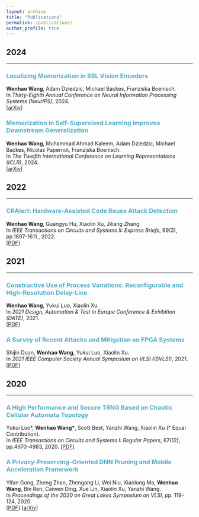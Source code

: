 ```yaml
---
layout: archive
title: "Publications"
permalink: /publications/
author_profile: true
---
```

## 2024
___

### <span style="color:#52ADC8">Localizing Memorization in SSL Vision Encoders</span>
<b>Wenhao Wang</b>, Adam Dziedzic, Michael Backes, Franziska Boenisch.\
In *Thirty-Eighth Annual Conference on Neural Information Processing Systems (NeurIPS)*, 2024.\
[[arXiv](https://arxiv.org/abs/2401.12233)]

### <span style="color:#52ADC8">Memorization in Self-Supervised Learning Improves Downstream Generalization</span>
<b>Wenhao Wang</b>, Muhammad Ahmad Kaleem, Adam Dziedzic, Michael Backes, Nicolas Papernot, Franziska Boenisch.\
In *The Twelfth International Conference on Learning Representations (ICLR)*, 2024.\
[[arXiv](https://arxiv.org/abs/2401.12233)]

## 2022
___

### <span style="color:#52ADC8">CRAlert: Hardware-Assisted Code Reuse Attack Detection</span>
<b>Wenhao Wang</b>, Guangyu Hu, Xiaolin Xu, Jiliang Zhang.\
In *IEEE Transactions on Circuits and Systems II: Express Briefs*, 69(3), pp.1607-1611 , 2022.\
[[PDF](https://ieeexplore.ieee.org/document/9584443)] 
  
## 2021
___

### <span style="color:#52ADC8">Constructive Use of Process Variations: Reconfigurable and High-Resolution Delay-Line</span>
<b>Wenhao Wang</b>, Yukui Luo, Xiaolin Xu.\
In *2021 Design, Automation & Test in Europe Conference & Exhibition (DATE)*, 2021.\
[[PDF](https://ieeexplore.ieee.org/document/9473969)] 

### <span style="color:#52ADC8">A Survey of Recent Attacks and Mitigation on FPGA Systems</span>
 Shijin Duan, <b>Wenhao Wang</b>, Yukui Luo, Xiaolin Xu.\
In *2021 IEEE Computer Society Annual Symposium on VLSI (ISVLSI)*, 2021.\
[[PDF](https://ieeexplore.ieee.org/abstract/document/9516757)] 



## 2020
___

### <span style="color:#52ADC8">A High Performance and Secure TRNG Based on Chaotic Cellular Automata Topology</span>
Yukui Luo\*, <b>Wenhao Wang\*</b>, Scott Best, Yanzhi Wang, Xiaolin Xu (\* Equal Contribution).\
In *IEEE Transactions on Circuits and Systems I: Regular Papers*, 67(12), pp.4970-4983, 2020.
[[PDF](https://ieeexplore.ieee.org/document/9185072)] 

### <span style="color:#52ADC8">A Privacy-Preserving-Oriented DNN Pruning and Mobile Acceleration Framework</span>
Yifan Gong, Zheng Zhan, Zhengang Li, Wei Niu, Xiaolong Ma, <b>Wenhao Wang</b>, Bin Ren, Caiwen Ding, Xue Lin, Xiaolin Xu, Yanzhi Wang.\
In *Proceedings of the 2020 on Great Lakes Symposium on VLSI*, pp. 119-124, 2020.\
[[PDF](https://dl.acm.org/doi/10.1145/3386263.3407650)] [[arXiv](https://arxiv.org/abs/2003.06513)]

